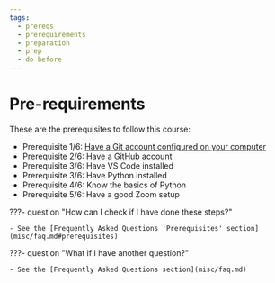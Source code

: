 ```yaml
---
tags:
  - prereqs
  - prerequirements
  - preparation
  - prep
  - do before
---
```


# Pre-requirements

These are the prerequisites to follow this course:

- Prerequisite 1/6: [Have a Git account configured on your computer](https://uppmax.github.io/programming_formalisms/misc/faq/#configure-git)
- Prerequisite 2/6: [Have a GitHub account](https://uppmax.github.io/programming_formalisms/misc/faq/#github)
- Prerequisite 3/6: Have VS Code installed
- Prerequisite 3/6: Have Python installed
- Prerequisite 4/6: Know the basics of Python
- Prerequisite 5/6: Have a good Zoom setup

???- question "How can I check if I have done these steps?"

    - See the [Frequently Asked Questions 'Prerequisites' section](misc/faq.md#prerequisites)

???- question "What if I have another question?"

    - See the [Frequently Asked Questions section](misc/faq.md)

